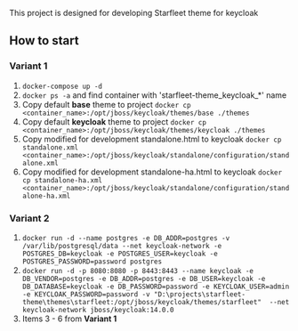 This project is designed for developing Starfleet theme for keycloak

## How to start
### Variant 1
1. `docker-compose up -d` 
2. `docker ps -a` and find container with 'starfleet-theme_keycloak_*' name
3. Copy default **base** theme to project `docker cp <container_name>:/opt/jboss/keycloak/themes/base ./themes`
4. Copy default **keycloak** theme to project
   `docker cp <container_name>:/opt/jboss/keycloak/themes/keycloak ./themes`
5. Copy modified for development standalone.html to keycloak
   `docker cp standalone.xml <container_name>:/opt/jboss/keycloak/standalone/configuration/standalone.xml`
6. Copy modified for development standalone-ha.html to keycloak
   `docker cp standalone-ha.xml <container_name>:/opt/jboss/keycloak/standalone/configuration/standalone-ha.xml`

### Variant 2
1. `docker run -d --name postgres -e DB_ADDR=postgres -v /var/lib/postgresql/data --net keycloak-network -e POSTGRES_DB=keycloak -e POSTGRES_USER=keycloak -e POSTGRES_PASSWORD=password postgres`
2. `docker run -d -p 8080:8080 -p 8443:8443 --name keycloak -e DB_VENDOR=postgres -e DB_ADDR=postgres -e DB_USER=keycloak -e DB_DATABASE=keycloak -e DB_PASSWORD=password -e KEYCLOAK_USER=admin -e KEYCLOAK_PASSWORD=password -v "D:\projects\starfleet-theme\themes\starfleet:/opt/jboss/keycloak/themes/starfleet"  --net keycloak-network jboss/keycloak:14.0.0`
3. Items 3 - 6 from **Variant 1**
